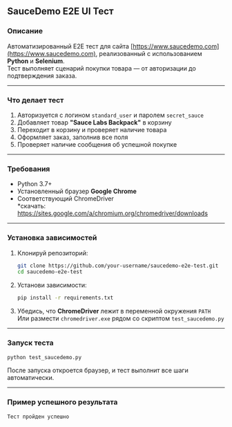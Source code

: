 ##  SauceDemo E2E UI Тест

### Описание
Автоматизированный E2E тест для сайта [https://www.saucedemo.com](https://www.saucedemo.com), реализованный с использованием **Python** и **Selenium**.  
Тест выполняет сценарий покупки товара — от авторизации до подтверждения заказа.

---

### Что делает тест

1. Авторизуется с логином `standard_user` и паролем `secret_sauce`
2. Добавляет товар **"Sauce Labs Backpack"** в корзину
3. Переходит в корзину и проверяет наличие товара
4. Оформляет заказ, заполнив все поля
5. Проверяет наличие сообщения об успешной покупке

---

### Требования

- Python 3.7+
- Установленный браузер **Google Chrome**
- Соответствующий ChromeDriver  
  *скачать: https://sites.google.com/a/chromium.org/chromedriver/downloads

---

### Установка зависимостей

1. Клонируй репозиторий:
   ```bash
   git clone https://github.com/your-username/saucedemo-e2e-test.git
   cd saucedemo-e2e-test
   ```

2. Установи зависимости:
   ```bash
   pip install -r requirements.txt
   ```

3. Убедись, что **ChromeDriver** лежит в переменной окружения `PATH`  
   Или размести `chromedriver.exe` рядом со скриптом `test_saucedemo.py`

---

### Запуск теста

```bash
python test_saucedemo.py
```

После запуска откроется браузер, и тест выполнит все шаги автоматически.

---

### Пример успешного результата

```
Тест пройден успешно
```